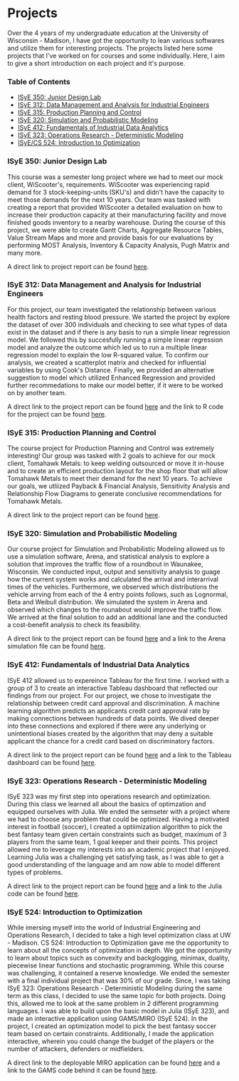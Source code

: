 # Projects

Over the 4 years of my undergraduate education at the University of Wisconsin - Madison, I have got the opportunity to lean various softwares and utilize them for interesting projects. The projects listed here some projects that I've worked on for courses and some individually. Here, I aim to give a short introduction on each project and it's purpose. 

### Table of Contents
* [ISyE 350: Junior Design Lab](https://github.com/manavvshah321/Projects/blob/main/README.md#isye-350-junior-design-lab)
* [ISyE 312: Data Management and Analysis for Industrial Engineers](https://github.com/manavvshah321/Projects/blob/main/README.md#isye-312-data-management-and-analysis-for-industrial-engineers)
* [ISyE 315: Production Planning and Control](https://github.com/manavvshah321/Projects/blob/main/README.md#isye-315-production-planning-and-control)
* [ISyE 320: Simulation and Probabilistic Modeling](https://github.com/manavvshah321/Projects/blob/main/README.md#isye-320-simulation-and-probabilistic-modeling)
* [ISyE 412: Fundamentals of Industrial Data Analytics](https://github.com/manavvshah321/Projects/blob/main/README.md#isye-412-fundamentals-of-industrial-data-analytics)
* [ISyE 323: Operations Research - Deterministic Modeling](https://github.com/manavvshah321/Projects/blob/main/README.md#isye-323-operations-research---deterministic-modeling)
* [ISyE/CS 524: Introduction to Optimization](https://github.com/manavvshah321/Projects/blob/main/README.md#isye-524-introduction-to-optimization)

### ISyE 350: Junior Design Lab

This course was a semester long project where we had to meet our mock client, WiScooter's, requirements. WiScooter was experiencing rapid demand for 3 stock-keeping-units (SKU's) and didn't have the capacity to meet those demands for the next 10 years. Our team was tasked with creating a report that provided WiScooter a detailed evaluation on how to increase their production capacity at their manufacturing facility and move finished goods inventory to a nearby warehouse. During the course of this project, we were able to create Gantt Charts, Aggregate Resource Tables, Value Stream Maps and more and provide basis for our evaluations by performing MOST Analysis, Inventory & Capacity Analysis, Pugh Matrix and many more. 

A direct link to project report can be found [here](https://github.com/manavvshah321/Projects/blob/main/ISyE%20350%20-%20Final%20Proposal.pdf).

### ISyE 312: Data Management and Analysis for Industrial Engineers

For this project, our team investigated the relationship between various health factors and resting blood pressure. We started the project by explore the dataset of over 300 individuals and checking to see what types of data exist in the dataset and if there is any basis to run a simple linear regression model. We followed this by succesfully running a simple linear regression model and analyze the outcome which led us to run a multiple linear regression model to explain the low R-squared value. To confirm our analysis, we created a scatterplot matrix and checked for influential variables by using Cook's Distance. Finally, we provided an alternative suggestion to model which utilized Enhanced Regression and provided further recommedations to make our model better, if it were to be worked on by another team.

A direct link to the project report can be found [here](https://github.com/manavvshah321/Projects/blob/main/ISyE%20312%20Project%20Report%20.pdf) and the link to R code for the project can be found [here](https://github.com/manavvshah321/Projects/blob/main/ISYE%20312%20Project%20R%20Code.R).

### ISyE 315: Production Planning and Control

The course project for Production Planning and Control was extremely interesting! Our group was tasked with 2 goals to achieve for our mock client, Tomahawk Metals: to keep welding outsourced or move it in-house and to create an efficient production layout for the shop floor that will allow Tomahawk Metals to meet their demand for the next 10 years. To achieve our goals, we utliized Payback & Financial Analysis, Sensitivity Analysis and Relationship Flow Diagrams to generate conclusive recommendations for Tomahawk Metals. 

A direct link to the project report can be found [here](https://github.com/manavvshah321/Projects/blob/main/ISyE%20315%20-%20Final%20Report.pdf).

### ISyE 320: Simulation and Probabilistic Modeling

Our course project for Simulation and Probabilistic Modeling allowed us to use a simulation software, Arena, and statistical analysis to explore a solution that improves the traffic flow of a roundbout in Waunakee, Wisconsin. We conducted input, output and sensitivity analysis to guage how the current system works and calculated the arrival and interarrival times of the vehicles. Furthermore, we observed which distributions the vehicle arrving from each of the 4 entry points follows, such as Lognormal, Beta and Weibull distribution. We simulated the system in Arena and observed which changes to the rounabout would improve the traffic flow. We arrived at the final solution to add an additional lane and the conducted a cost-benefit analysis to check its feasibility. 

A direct link to the project report can be found [here](https://github.com/manavvshah321/Projects/blob/main/ISyE%20320%20-%20Final%20Report.pdf) and a link to the Arena simulation file can be found [here](https://github.com/manavvshah321/Projects/blob/main/SimulationFinal.accdb).

### ISyE 412: Fundamentals of Industrial Data Analytics

ISyE 412 allowed us to expereince Tableau for the first time. I worked with a group of 3 to create an interactive Tableau dashboard that reflected our findings from our project. For our project, we chose to investigate the relationship between credit card approval and discrimination. A machine learning algorithm predicts an applicants credit card approval rate by making connections between hundreds of data points. We dived deeper into these connections and explored if there were any underlying or unintentional biases created by the algorithm that may deny a suitable applicant the chance for a credit card based on discriminatory factors. 

A direct link to the project report can be found [here](https://github.com/manavvshah321/Projects/blob/main/ISyE%20412%20Project%20Report.pdf) and a link to the Tableau dashboard can be found [here](https://github.com/manavvshah321/Projects/blob/main/Project.twb).

### ISyE 323: Operations Research - Deterministic Modeling

ISyE 323 was my first step into operations research and optimization. During this class we learned all about the basics of optimzation and equipped ourselves with Julia. We ended the semseter with a project where we had to choose any problem that could be optimized. Having a motivated interest in football (soccer), I created a optiimization algorithm to pick the best fantasy team given certain constraints such as budget, maximum of 3 players from the same team, 1 goal keeper and their points. This project allowed me to leverage my interests into an academic project that I enjoyed. Learning Julia was a challenging yet satisfying task, as I was able to get a good understanding of the language and am now able to model different types of problems. 

A direct link to the project report can be found [here](https://github.com/manavvshah321/Projects/blob/main/Case%20Study%20ISYE%20323.pdf) and a link to the Julia code can be found [here](https://github.com/manavvshah321/Projects/blob/main/ISyE%20323%20Julia%20Code.ipynb).

### ISyE 524: Introduction to Optimization

While imersing myself into the world of Industrial Engineering and Operations Research, I decided to take a high level optimization class at UW - Madison. CS 524: Introduction to Optimization gave me the opportunity to learn about all the concepts of optimization in depth. We got the opportunity to learn about topics such as convexity and backglogging, minimax, duality, piecewise linear functions and stochastic programming. While this course was challenging, it contained a reserve knowledge. We ended the semester with a final individual project that was 30% of our grade. Since, I was taking ISyE 323: Operations Research - Deterministic Modeling during the same term as this class, I decided to use the same topic for both projects. Doing this, allowed me to look at the same problem in 2 different programming languages. I was able to build upon the basic model in Julia (ISyE 323), and made an interactive application using GAMS/MIRO (ISyE 524). In the project, I created an optimization model to pick the best fantasy soccer team based on certain constraints. Additionally, I made the application interactive, wherein you could change the budget of the players or the number of attackers, defenders or midfielders. 

A direct link to the deployable MIRO application can be found [here]() and a link to the GAMS code behind it can be found [here]().
